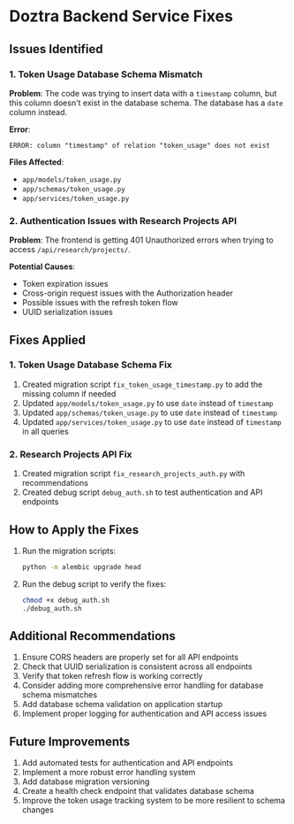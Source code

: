 # Doztra Backend Service Fixes

## Issues Identified

### 1. Token Usage Database Schema Mismatch

**Problem**: The code was trying to insert data with a `timestamp` column, but this column doesn't exist in the database schema. The database has a `date` column instead.

**Error**:
```
ERROR: column "timestamp" of relation "token_usage" does not exist
```

**Files Affected**:
- `app/models/token_usage.py`
- `app/schemas/token_usage.py`
- `app/services/token_usage.py`

### 2. Authentication Issues with Research Projects API

**Problem**: The frontend is getting 401 Unauthorized errors when trying to access `/api/research/projects/`. 

**Potential Causes**:
- Token expiration issues
- Cross-origin request issues with the Authorization header
- Possible issues with the refresh token flow
- UUID serialization issues

## Fixes Applied

### 1. Token Usage Database Schema Fix

1. Created migration script `fix_token_usage_timestamp.py` to add the missing column if needed
2. Updated `app/models/token_usage.py` to use `date` instead of `timestamp`
3. Updated `app/schemas/token_usage.py` to use `date` instead of `timestamp`
4. Updated `app/services/token_usage.py` to use `date` instead of `timestamp` in all queries

### 2. Research Projects API Fix

1. Created migration script `fix_research_projects_auth.py` with recommendations
2. Created debug script `debug_auth.sh` to test authentication and API endpoints

## How to Apply the Fixes

1. Run the migration scripts:
   ```bash
   python -m alembic upgrade head
   ```

2. Run the debug script to verify the fixes:
   ```bash
   chmod +x debug_auth.sh
   ./debug_auth.sh
   ```

## Additional Recommendations

1. Ensure CORS headers are properly set for all API endpoints
2. Check that UUID serialization is consistent across all endpoints
3. Verify that token refresh flow is working correctly
4. Consider adding more comprehensive error handling for database schema mismatches
5. Add database schema validation on application startup
6. Implement proper logging for authentication and API access issues

## Future Improvements

1. Add automated tests for authentication and API endpoints
2. Implement a more robust error handling system
3. Add database migration versioning
4. Create a health check endpoint that validates database schema
5. Improve the token usage tracking system to be more resilient to schema changes

